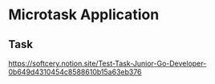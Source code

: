 # Microtask Application
## Task
https://softcery.notion.site/Test-Task-Junior-Go-Developer-0b649d4310454c8588610b15a63eb376
